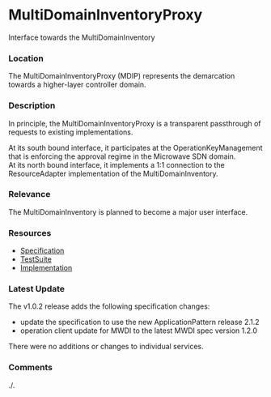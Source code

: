 # MultiDomainInventoryProxy
Interface towards the MultiDomainInventory

### Location
The MultiDomainInventoryProxy (MDIP) represents the demarcation towards a higher-layer controller domain.  

### Description
In principle, the MultiDomainInventoryProxy is a transparent passthrough of requests to existing implementations.  

At its south bound interface, it participates at the OperationKeyManagement that is enforcing the approval regime in the Microwave SDN domain.  
At its north bound interface, it implements a 1:1 connection to the ResourceAdapter implementation of the MultiDomainInventory.  

### Relevance
The MultiDomainInventory is planned to become a major user interface.  

### Resources
- [Specification](./spec/)
- [TestSuite](./testing/)
- [Implementation](./server/)

### Latest Update

The v1.0.2 release adds the following specification changes:  
- update the specification to use the new ApplicationPattern release 2.1.2
- operation client update for MWDI to the latest MWDI spec version 1.2.0

There were no additions or changes to individual services.  

### Comments
./.
